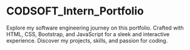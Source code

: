 # CODSOFT_Intern_Portfolio
Explore my software engineering journey on this portfolio. Crafted with HTML, CSS, Bootstrap, and JavaScript for a sleek and interactive experience. Discover my projects, skills, and passion for coding.
